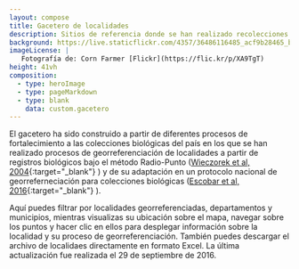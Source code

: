 ```yaml
---
layout: compose
title: Gacetero de localidades
description: Sitios de referencia donde se han realizado recolecciones de especímenes y que han sido georreferenciados.
background: https://live.staticflickr.com/4357/36486116485_acf9b28465_b.jpg
imageLicense: |
   Fotografía de: Corn Farmer [Flickr](https://flic.kr/p/XA9TgT) 
height: 41vh
composition: 
  - type: heroImage
  - type: pageMarkdown
  - type: blank
    data: custom.gacetero
---
```


El gacetero ha sido construido a partir de diferentes procesos de fortalecimiento a las colecciones biológicas del país en los que se han realizado procesos de georreferenciación de localidades a partir de registros biológicos bajo el método Radio-Punto ([Wieczorek et al, 2004](https://www.researchgate.net/publication/220650170_The_Point-Radius_method_for_georeferencing_locality_descriptions_and_calculating_associated_uncertainty){:target="_blank"} ) y de su adaptación en un protocolo nacional de georreferneciación para colecciones biológicas ([Escobar et al, 2016](http://repository.humboldt.org.co/handle/20.500.11761/35180){:target="_blank"} ). 

Aquí puedes filtrar por localidades georreferenciadas, departamentos y municipios, mientras visualizas su ubicación sobre el mapa, navegar sobre los puntos y hacer clic en ellos para desplegar información sobre la localidad y su proceso de georreferenciación. También puedes descargar el archivo de localidaes directamente en formato Excel. La última actualización fue realizada el 29 de septiembre de 2016.
